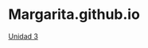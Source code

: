 # Margarita.github.io
<html lang="es">
<head>
    <meta charset="utf-8">
    <meta name="description" content="Este es un documento HTML5">
    <meta name="keywords" content="HTML, CSS, JavaScript">
    <title>Margarita Montes</title>
</head>
<body>
    <a href="Margarita.github.io/U3/index.html">Unidad 3</a>
</body>
</html>
